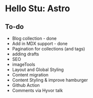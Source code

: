 # Hello Stu: Astro

## To-do

- Blog collection - done
- Add in MDX support - done
- Pagination for collections (and tags)
- adding drafts
- SEO
- imageTools
- Layout and Global Styling
- Content migration
- Content Styling & improve hamburger
- Github Action
- Comments via Hyvor talk
